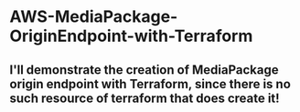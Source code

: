 # AWS-MediaPackage-OriginEndpoint-with-Terraform

## I'll demonstrate the creation of MediaPackage origin endpoint with Terraform, since there is no such resource of terraform that does create it!

